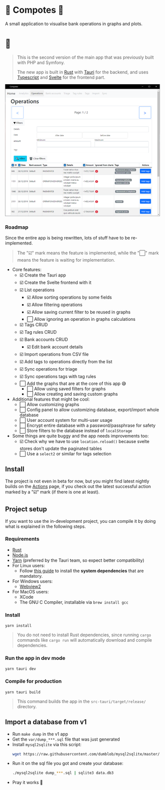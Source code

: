 # 🍎 Compotes 🍏

A small application to visualise bank operations in graphs and plots.

# 🧮

> This is the second version of the main app that was previously built with PHP and Symfony.
>
> The new app is built in [Rust](https://www.rust-lang.org/) with [Tauri](https://tauri.studio/) for the backend, and uses [Typescript](https://www.typescriptlang.org/) and [Svelte](https://svelte.dev/) for the frontend part.

![App screenshot](docs/capture1.png)

### Roadmap

Since the entire app is being rewritten, lots of stuff have to be re-implemented.

> The "☑️" mark means the feature is implemented, while the "⬜️" mark means the feature is waiting for implementation.

- Core features:
  - ☑️ Create the Tauri app
  - ☑️ Create the Svelte frontend with it
  - ☑️ List operations
    - ☑️ Allow sorting operations by some fields
    - ☑️ Allow filtering operations
    - ☑️ Allow saving current filter to be reused in graphs
    - ⬜️ Allow ignoring an operation in graphs calculations
  - ☑️ Tags CRUD
  - ☑️ Tag rules CRUD
  - ☑️ Bank accounts CRUD
    - ☑️ Edit bank account details
  - ☑️ Import operations from CSV file
  - ☑️ Add tags to operations directly from the list
  - ☑️ Sync operations for triage
  - ☑️ Sync operations tags with tag rules
  - ⬜️ Add the graphs that are at the core of this app 😅
    - ⬜️ Allow using saved filters for graphs
    - ⬜️ Allow creating and saving custom graphs
- Additional features that might be cool:
  - ⬜️ Allow customizing graphs
  - ⬜️ Config panel to allow customizing database, export/import whole database
  - ⬜️ User account system for multi-user usage
  - ⬜️ Encrypt entire database with a password/passphrase for safety
  - ⬜️ Store filters to the database instead of `localStorage`
- Some things are quite buggy and the app needs improvements too:
  - ☑️ Check why we have to use `location.reload()` because svelte stores don't update the paginated tables
  - ⬜️ Use a `select2` or similar for tags selection

## Install

The project is not even in beta for now, but you might find latest nightly builds on the [Actions](https://github.com/Orbitale/Compotes/actions) page, if you check out the latest successful action marked by a "☑️" mark (if there is one at least).

## Project setup

If you want to use the in-development project, you can compile it by doing what is explained in the following steps.

### Requirements

- [Rust](https://www.rust-lang.org/tools/install)
- [Node.js](https://nodejs.org/en/download/)
- [Yarn](https://yarnpkg.com/getting-started/install) (preferred by the Tauri team, so expect better compatibility)
- For Linux users:
  - Follow [this guide](https://tauri.studio/docs/getting-started/setting-up-linux#1-system-dependencies) to install the **system dependencies** that are mandatory.
- For Windows users:
  - [Webview2](https://developer.microsoft.com/en-us/microsoft-edge/webview2/#download-section)
- For MacOS users:
  - XCode
  - The GNU C Compiler, installable via `brew install gcc`

### Install

```
yarn install
```

> You do not need to install Rust dependencies, since running `cargo` commands like `cargo run` will automatically download and compile dependencies.

### Run the app in dev mode

```
yarn tauri dev
```

### Compile for production

```
yarn tauri build
```

> This command builds the app in the `src-tauri/target/release/` directory.

## Import a database from v1

- Run `make dump` in the v1 app
- Get the `var/dump_***.sql` file that was just generated
- Install `mysql2sqlite` via this script:
  ```bash
  wget https://raw.githubusercontent.com/dumblob/mysql2sqlite/master/mysql2sqlite
  ```
- Run it on the sql file you got and create your database:
  ```bash
  ./mysql2sqlite dump_***.sql | sqlite3 data.db3
  ```
- Pray it works 🙏
